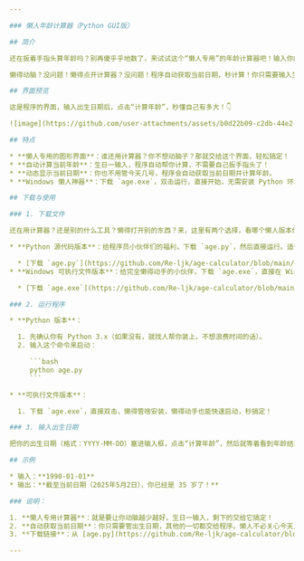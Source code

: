 ```yaml
---

### 懒人年龄计算器（Python GUI版）

## 简介

还在扳着手指头算年龄吗？别再傻乎乎地数了，来试试这个“懒人专用”的年龄计算器吧！输入你的出生日期，剩下的交给程序！它会自动帮你算出基于**当前日期**的年龄。简单、快速、超懒，完美符合懒人哲学！

懒得动脑？没问题！懒得点开计算器？没问题！程序自动获取当前日期，秒计算！你只需要输入生日，剩下的都交给它！

## 界面预览

这是程序的界面，输入出生日期后，点击“计算年龄”，秒懂自己有多大！👇

![image](https://github.com/user-attachments/assets/b0d22b09-c2db-44e2-bc4d-ced4e34d2e0a)

## 特点

* **懒人专用的图形界面**：谁还用计算器？你不想动脑子？那就交给这个界面，轻松搞定！
* **自动计算当前年龄**：生日一输入，程序自动帮你计算，不需要自己扳手指头了！
* **动态显示当前日期**：你也不用管今天几号，程序会自动获取当前日期并计算年龄。
* **Windows 懒人神器**：下载 `age.exe`，双击运行，直接开始，无需安装 Python 环境，解放你的双手，懒人也能用得飞起！

## 下载与使用

### 1. 下载文件

还在用计算器？还是别的什么工具？懒得打开别的东西？来，这里有两个选择，看哪个懒人版本你更喜欢：

* **Python 源代码版本**：给程序员小伙伴们的福利，下载 `age.py`，然后直接运行。适合那些“我才不会用懒人版”的朋友。

  * [下载 `age.py`](https://github.com/Re-ljk/age-calculator/blob/main/age.py)
* **Windows 可执行文件版本**：给完全懒得动手的小伙伴，下载 `age.exe`，直接在 Windows 上运行，零配置！

  * [下载 `age.exe`](https://github.com/Re-ljk/age-calculator/blob/main/age.exe)

### 2. 运行程序

* **Python 版本**：

  1. 先确认你有 Python 3.x（如果没有，就找人帮你装上，不想浪费时间的话）。
  2. 输入这个命令来启动：

     ```bash
     python age.py
     ```

* **可执行文件版本**：

  1. 下载 `age.exe`，直接双击，懒得管啥安装，懒得动手也能快速启动，秒搞定！

### 3. 输入出生日期

把你的出生日期（格式：YYYY-MM-DD）塞进输入框，点击“计算年龄”，然后就等着看到年龄结果！不用管日期是几号，程序会自动帮你搞定一切。

## 示例

* 输入：**1990-01-01**
* 输出：**截至当前日期（2025年5月2日），你已经是 35 岁了！**

### 说明：

1. **懒人专用计算器**：就是要让你动脑越少越好，生日一输入，剩下的交给它搞定！
2. **自动获取当前日期**：你只需要管出生日期，其他的一切都交给程序。懒人不必关心今天几号。
3. **下载链接**：从 [age.py](https://github.com/Re-ljk/age-calculator/blob/main/age.py) 或 [age.exe](https://github.com/Re-ljk/age-calculator/blob/main/age.exe) 下载，随便哪个都可以，懒人无差别选择。

---
```

